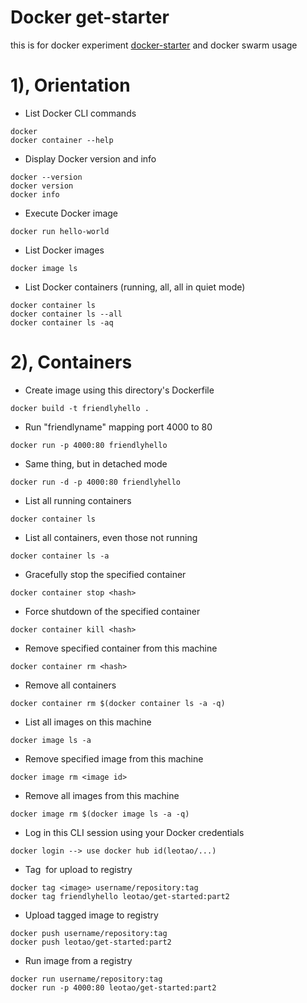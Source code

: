 # Docker get-starter
this is for docker experiment [docker-starter](https://docs.docker.com/get-started/) and docker swarm usage
# 1), Orientation
- List Docker CLI commands
```
docker
docker container --help
```

- Display Docker version and info
```
docker --version
docker version
docker info
```
- Execute Docker image
```
docker run hello-world
```
- List Docker images
```
docker image ls
```
- List Docker containers (running, all, all in quiet mode)
```
docker container ls
docker container ls --all
docker container ls -aq
```

# 2), Containers 
- Create image using this directory's Dockerfile
```
docker build -t friendlyhello . 
```

- Run "friendlyname" mapping port 4000 to 80
```
docker run -p 4000:80 friendlyhello
```
- Same thing, but in detached mode
```
docker run -d -p 4000:80 friendlyhello
```

- List all running containers
```
docker container ls
```

- List all containers, even those not running
```
docker container ls -a
```

- Gracefully stop the specified container
```
docker container stop <hash>
```

- Force shutdown of the specified container
```
docker container kill <hash>
```

- Remove specified container from this machine
```
docker container rm <hash>
```

- Remove all containers
```
docker container rm $(docker container ls -a -q)
```

- List all images on this machine
```
docker image ls -a
```

- Remove specified image from this machine
```
docker image rm <image id>
```

- Remove all images from this machine
```
docker image rm $(docker image ls -a -q)
```

- Log in this CLI session using your Docker credentials
```
docker login --> use docker hub id(leotao/...)
```

- Tag <image> for upload to registry
```
docker tag <image> username/repository:tag
docker tag friendlyhello leotao/get-started:part2
```

- Upload tagged image to registry
```
docker push username/repository:tag
docker push leotao/get-started:part2
```

- Run image from a registry
```
docker run username/repository:tag
docker run -p 4000:80 leotao/get-started:part2
```




